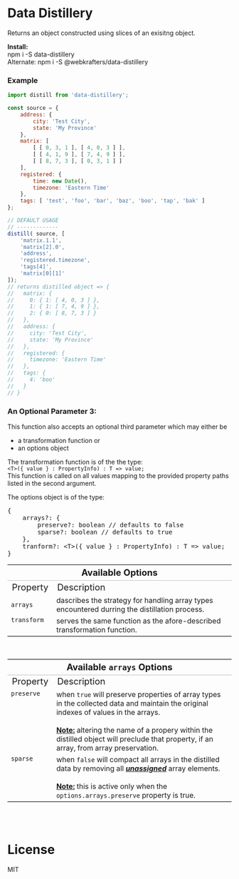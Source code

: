 # Data Distillery

Returns an object constructed using slices of an exisitng object.

**Install:**\
npm i -S data-distillery\
Alternate: npm i -S @webkrafters/data-distillery

### Example

```jsx
import distill from 'data-distillery'; 

const source = {
    address: {
        city: 'Test City',
        state: 'My Province'
    },
    matrix: [
        [ [ 0, 3, 1 ], [ 4, 0, 3 ] ],
        [ [ 4, 1, 9 ], [ 7, 4, 9 ] ],
        [ [ 8, 7, 3 ], [ 0, 3, 1 ] ]
    ],
    registered: {
        time: new Date(),
        timezone: 'Eastern Time'
    },
    tags: [ 'test', 'foo', 'bar', 'baz', 'boo', 'tap', 'bak' ]
};

// DEFAULT USAGE
// -------------
distill( source, [
    'matrix.1.1',
    'matrix[2].0',
    'address',
    'registered.timezone',
    'tags[4]',
    'matrix[0][1]'
]);
// returns distilled object => {
//   matrix: {
//     0: { 1: [ 4, 0, 3 ] },
//     1: { 1: [ 7, 4, 9 ] },
//     2: { 0: [ 8, 7, 3 ] }
//   },
//   address: {
//     city: 'Test City',
//     state: 'My Province'
//   },
//   registered: {
//     timezone: 'Eastern Time'
//   },
//   tags: {
//     4: 'boo'
//   }
// }

```

### An Optional Parameter 3:
This function also accepts an optional third parameter which may either be
<ul>
    <li>a transformation function or </li>
    <li>an options object</li>
</ul>
<p>
The transformation function is of the the type:<br />
<code>&lt;T&gt;({ value } : PropertyInfo) : T => value;</code><br />
This function is called on all values mapping to the provided property paths listed in the second argument.
</p>
<p>The options object is of the type:</p>

<pre>
{
    arrays?: {
        preserve?: boolean // defaults to false
        sparse?: boolean // defaults to true
    },
    tranform?: &lt;T&gt;({ value } : PropertyInfo) : T => value;</code>
}
</pre>

<table style="border:0 solid #bbb; border-width:1px 0;">
    <thead>
        <tr>
            <th colspan="2" style="border-bottom:1px solid #bbb; font-size:20px; text-align:center;">
                Available Options
            </th> 
        </tr>
    </thead>
    <tbody>
        <tr>
            <td style="font-size:20px; text-align:left">Property</td>
            <td style="font-size:20px; text-align:left">Description</td>
        </tr>
        <tr>
            <td style="VALIGN="TOP"">
                <code>arrays</code>
            </td>
            <td>
                dascribes the strategy for handling array types encountered durring the distillation process.
            </td>
        </tr>
        <tr>
            <td VALIGN="TOP">
                <code>transform</code>
            </td>
            <td>serves the same function as the afore-described transformation function.</td>
        </tr>
    </tbody>
</table>
<br/>
<table style="border:0 solid #bbb; border-width:1px 0;">
    <thead>
        <tr>
            <th colspan="2" style="border-bottom:1px solid #bbb; font-size:20px; text-align:center;">
                Available <code>arrays</code> Options
            </th>
        </tr>
    </thead>
    <tbody>
        <tr>
            <td style="font-size:20px; text-align:left">Property</td>
            <td style="font-size:20px; text-align:left">Description</td>
        </tr>
        <tr>
            <td VALIGN="TOP">
                <code>preserve</code>
            </td>
            <td>
                when <code>true</code> will preserve properties of array types in the collected data and maintain the original indexes of values in the arrays.<br /><br />
                <u><strong>Note:</strong></u> altering the name of a propery within the distilled object will preclude that property, if an array, from array preservation.
            </td>
        </tr>
        <tr>
            <td VALIGN="TOP">
                <code>sparse</code>
            </td>
            <td>
                when <code>false</code> will compact all arrays in the distilled data by removing all <b><i><u>unassigned</u></i></b> array elements.<br /><br />
                <u><strong>Note:</strong></u> this is active only when the <code>options.arrays.preserve</code> property is true.
            </td>
        </tr>
    </tbody>
</table>

<br /><br />

# License
MIT
 